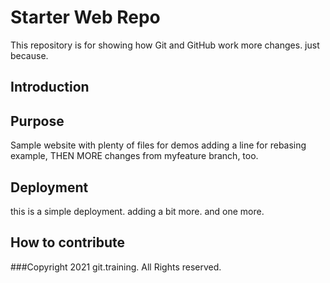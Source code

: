 # Starter Web Repo

This repository is for showing how Git and GitHub work
more changes. just because.

## Introduction

## Purpose

Sample website with plenty of files for demos
adding a line for rebasing example, THEN MORE changes from myfeature branch, too.
## Deployment

this is a simple deployment.
adding a bit more.
and one more.
## How to contribute

###Copyright
2021 git.training. All Rights reserved.